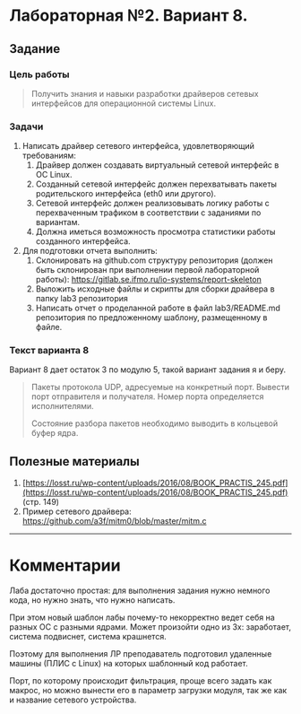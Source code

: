 # Лабораторная №2. Вариант 8.

## Задание

### Цель работы

> Получить знания и навыки разработки драйверов сетевых интерфейсов для
> операционной системы Linux.

### Задачи

1. Написать драйвер сетевого интерфейса, удовлетворяющий требованиям:
    1. Драйвер должен создавать виртуальный сетевой интерфейс в ОС Linux.
    2. Созданный сетевой интерфейс должен перехватывать пакеты родительского
       интерфейса (eth0 или другого).
    3. Сетевой интерфейс должен реализовывать логику работы с перехваченным
       трафиком в соответствии с заданиями по вариантам.
    4. Должна иметься возможность просмотра статистики работы созданного
       интерфейса.
2. Для подготовки отчета выполнить:
    1. Склонировать на github.com структуру репозитория (должен быть
       склонирован при выполнении первой лабораторной работы):
       https://gitlab.se.ifmo.ru/io-systems/report-skeleton
    2. Выложить исходные файлы и скрипты для сборки драйвера в папку lab3
       репозитория
    3. Написать отчет о проделанной работе в файл lab3/README.md репозитория по
       предложенному шаблону, размещенному в файле.

### Текст варианта 8

Вариант 8 дает остаток 3 по модулю 5, такой вариант задания я и беру.

> Пакеты протокола UDP, адресуемые на конкретный порт. Вывести порт отправителя
> и получателя. Номер порта определяется исполнителями. 
>
> Состояние разбора пакетов необходимо выводить в кольцевой буфер ядра.

## Полезные материалы

1. [https://losst.ru/wp-content/uploads/2016/08/BOOK_PRACTIS_245.pdf](https://losst.ru/wp-content/uploads/2016/08/BOOK_PRACTIS_245.pdf)
   (стр. 149)
2. Пример сетевого драйвера: https://github.com/a3f/mitm0/blob/master/mitm.c

- - -

# Комментарии

Лаба достаточно простая: для выполнения задания нужно немного кода, но нужно
знать, что нужно написать. 

При этом новый шаблон лабы почему-то некорректно ведет себя на разных ОС с 
разными ядрами. Может произойти одно из 3х: заработает, система подвиснет, система крашнется.

Поэтому для выполнения ЛР преподаватель подготовил удаленные машины (ПЛИС с Linux) на которых
шаблонный код работает.

Порт, по которому происходит фильтрация, проще всего задать как макрос, но можно вынести его 
в параметр загрузки модуля, так же как и название сетевого устройства.

